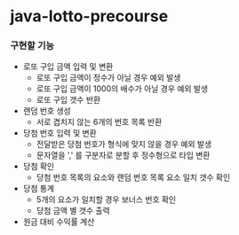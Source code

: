 # java-lotto-precourse
### 구현할 기능
- 로또 구입 금액 입력 및 변환
  - 로또 구입 금액이 정수가 아닐 경우 예외 발생
  - 로또 구입 금액이 1000의 배수가 아닐 경우 예외 발생
  - 로또 구입 갯수 반환
- 랜덤 번호 생성
  - 서로 겹치지 않는 6개의 번호 목록 반환
- 당첨 번호 입력 및 변환
  - 전달받은 당첨 번호가 형식에 맞지 않을 경우 예외 발생
  - 문자열을 ',' 를 구분자로 분할 후 정수형으로 타입 변환
- 당첨 확인
  - 당첨 번호 목록의 요소와 랜덤 번호 목록 요소 일치 갯수 확인
- 당첨 통계
  - 5개의 요소가 일치할 경우 보너스 번호 확인
  - 당첨 금액 별 갯수 출력
- 원금 대비 수익률 계산